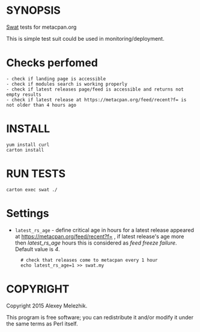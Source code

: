 # SYNOPSIS

[Swat](https://github.com/melezhik/swat) tests for metacpan.org

This is simple test suit could be used in monitoring/deployment.

# Checks perfomed

    - check if landing page is accessible
    - check if modules search is working properly
    - check if latest releases page/feed is accessible and returns not empty results 
    - check if latest release at https://metacpan.org/feed/recent?f= is not older than 4 hours ago

# INSTALL

    yum install curl
    carton install

# RUN TESTS

    carton exec swat ./  

# Settings

- `latest_rs_age` - define critical age in hours for a latest release appeared at https://metacpan.org/feed/recent?f= , if latest release's age more then
_latest\_rs\_age_ hours this is considered as _feed freeze failure_. Default value is _4_.

        # check that releases come to metacpan every 1 hour
        echo latest_rs_age=1 >> swat.my

# COPYRIGHT

Copyright 2015 Alexey Melezhik.

This program is free software; you can redistribute it and/or modify it under the same terms as Perl itself.

